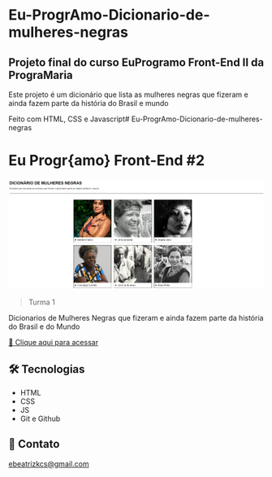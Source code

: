 ﻿# Eu-ProgrAmo-Dicionario-de-mulheres-negras

## Projeto final do curso EuProgramo Front-End II da PrograMaria

Este projeto é um dicionário que lista as mulheres negras que fizeram e ainda fazem parte da história do Brasil e mundo

Feito com HTML, CSS e Javascript# Eu-ProgrAmo-Dicionario-de-mulheres-negras

# Eu Progr{amo} Front-End #2

![preview](./img/readme/previa.png)

> Turma 1

Dicionarios de Mulheres Negras que fizeram e ainda fazem parte da história do Brasil e do Mundo

[🔗 Clique aqui para acessar](https://soubeatrizkaroline.github.io/EuProgrAmo2_DicionarioMulheresNegras/)

## 🛠 Tecnologias

- HTML
- CSS
- JS
- Git e Github

## 💙 Contato

ebeatrizkcs@gmail.com